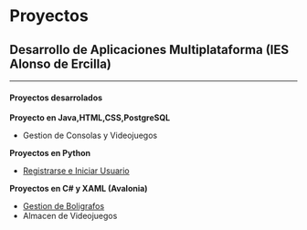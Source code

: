 # Proyectos
## Desarrollo de Aplicaciones Multiplataforma (IES Alonso de Ercilla)
---
#### Proyectos desarrolados
**Proyecto en Java,HTML,CSS,PostgreSQL**
- Gestion de Consolas y Videojuegos

**Proyectos en Python**
- [Registrarse e Iniciar Usuario](https://github.com/CarlosGB05/Login_Registro)

**Proyectos en C# y XAML (Avalonia)**
- [Gestion de Boligrafos](https://github.com/CarlosGB05/Bindings)
- Almacen de Videojuegos


<!--
**CarlosGB05/CarlosGB05** is a ✨ _special_ ✨ repository because its `README.md` (this file) appears on your GitHub profile.

Here are some ideas to get you started:

- 🔭 I’m currently working on ...
- 🌱 I’m currently learning ...
- 👯 I’m looking to collaborate on ...
- 🤔 I’m looking for help with ...
- 💬 Ask me about ...
- 📫 How to reach me: ...
- 😄 Pronouns: ...
- ⚡ Fun fact: ...
-->
